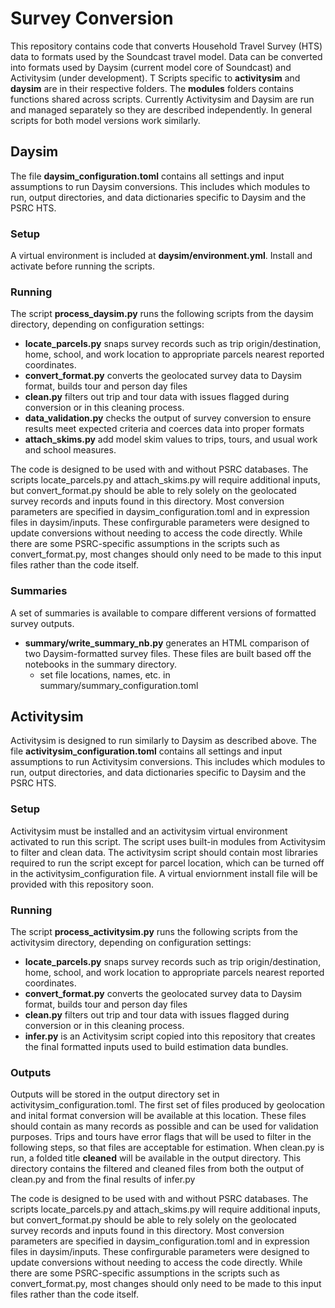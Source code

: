 # Survey Conversion 
This repository contains code that converts Household Travel Survey (HTS) data to formats used by the Soundcast travel model. Data can be converted into formats used by Daysim (current model core of Soundcast) and Activitysim (under development). T
Scripts specific to **activitysim** and **daysim** are in their respective folders. The **modules** folders contains functions shared across scripts. Currently Activitysim and Daysim are run and managed separately so they are described independently. In general scripts for both model versions work similarly. 

## Daysim
The file **daysim_configuration.toml** contains all settings and input assumptions to run Daysim conversions. This includes which modules to run, output directories, and data dictionaries specific to Daysim and the PSRC HTS. 

### Setup
A virtual environment is included at **daysim/environment.yml**. Install and activate before running the scripts. 

### Running
The script **process_daysim.py** runs the following scripts from the daysim directory, depending on configuration settings:

- **locate_parcels.py** snaps survey records such as trip origin/destination, home, school, and work location to appropriate parcels nearest reported coordinates. 
- **convert_format.py** converts the geolocated survey data to Daysim format, builds tour and person day files
- **clean.py** filters out trip and tour data with issues flagged during conversion or in this cleaning process. 
- **data_validation.py** checks the output of survey conversion to ensure results meet expected criteria and coerces data into proper formats
- **attach_skims.py** add model skim values to trips, tours, and usual work and school measures.

The code is designed to be used with and without PSRC databases. The scripts locate_parcels.py and attach_skims.py will require additional inputs, but convert_format.py should be able to rely solely on the geolocated survey records and inputs found in this directory. Most conversion parameters are specified in daysim_configuration.toml and in expression files in daysim/inputs. These confirgurable parameters were designed to update conversions without needing to access the code directly. While there are some PSRC-specific assumptions in the scripts such as convert_format.py, most changes should only need to be made to this input files rather than the code itself. 

### Summaries
A set of summaries is available to compare different versions of formatted survey outputs. 
- **summary/write_summary_nb.py** generates an HTML comparison of two Daysim-formatted survey files. These files are built based off the notebooks in the summary directory.
    - set file locations, names, etc. in summary/summary_configuration.toml   

## Activitysim
Activitysim is designed to run similarly to Daysim as described above. The file **activitysim_configuration.toml** contains all settings and input assumptions to run Activitysim conversions. This includes which modules to run, output directories, and data dictionaries specific to Daysim and the PSRC HTS. 

### Setup
Activitysim must be installed and an activitysim virtual environment activated to run this script. The script uses built-in modules from Activitysim to filter and clean data. The activitysim script should contain most libraries required to run the script except for parcel location, which can be turned off in the activitysim_configuration file. A virtual enviornment install file will be provided with this repository soon. 

### Running
The script **process_activitysim.py** runs the following scripts from the activitysim directory, depending on configuration settings:

- **locate_parcels.py** snaps survey records such as trip origin/destination, home, school, and work location to appropriate parcels nearest reported coordinates. 
- **convert_format.py** converts the geolocated survey data to Daysim format, builds tour and person day files
- **clean.py** filters out trip and tour data with issues flagged during conversion or in this cleaning process. 
- **infer.py** is an Activitysim script copied into this repository that creates the final formatted inputs used to build estimation data bundles.

### Outputs
Outputs will be stored in the output directory set in activitysim_configuration.toml. The first set of files produced by geolocation and inital format conversion will be available at this location. These files should contain as many records as possible and can be used for validation purposes. Trips and tours have error flags that will be used to filter in the following steps, so that files are acceptable for estimation. When clean.py is run, a folded title **cleaned** will be available in the output directory. This directory contains the filtered and cleaned files from both the output of clean.py and from the final results of infer.py

The code is designed to be used with and without PSRC databases. The scripts locate_parcels.py and attach_skims.py will require additional inputs, but convert_format.py should be able to rely solely on the geolocated survey records and inputs found in this directory. Most conversion parameters are specified in daysim_configuration.toml and in expression files in daysim/inputs. These confirgurable parameters were designed to update conversions without needing to access the code directly. While there are some PSRC-specific assumptions in the scripts such as convert_format.py, most changes should only need to be made to this input files rather than the code itself. 
